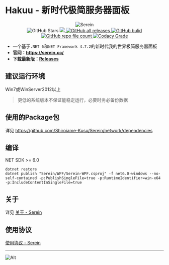 # Hakuu - 新时代极简服务器面板

<p align="center">
    <img alt="Serein" src="https://socialify.git.ci/Zaitonn/Serein/image?description=1&descriptionEditable=%E6%9E%81%E7%AE%80%E4%BD%86%E5%A4%9A%E5%8A%9F%E8%83%BD%E7%9A%84%E6%9C%8D%E5%8A%A1%E5%99%A8%E9%9D%A2%E6%9D%BF%E8%BD%AF%E4%BB%B6&font=KoHo&logo=https%3A%2F%2Fserein.cc%2Fimg%2FSerein.png&name=1&owner=1&pattern=Circuit%20Board#light">
    <br>
    <img alt="GitHub Stars" src="https://img.shields.io/github/stars/Shiroiame-Kusu/Serein?color=blue">
    <a href="https://github.com/Shiroiame-Kusu/Serein/releases/latest">
        <img src="https://img.shields.io/github/v/release/Shiroiame-Kusu/Serein?color=blue">
    </a>
    <a href="https://github.com/Shiroiame-Kusu/Serein/releases/latest">
        <img alt="GitHub all releases" src="https://img.shields.io/github/downloads/Shiroiame-Kusu/Serein/total?color=blue">
    </a>
    <a href="https://github.com/Shiroiame-Kusu/Serein/actions/workflows/Build.yml">
    <img alt="GitHub bulid" src="https://img.shields.io/github/actions/workflow/status/Shiroiame-Kusu/Serein/Build.yml?branch=main&color=blue">
    </a>
    <a href="https://github.com/Shiroiame-Kusu/Serein">
        <img alt="GitHub repo file count" src="https://img.shields.io/github/languages/code-size/Shiroiame-Kusu/Serein">
    </a>
    <a href="https://app.codacy.com/gh/Shiroiame-Kusu/Serein/">
        <img alt="Codacy Grade" src="https://img.shields.io/codacy/grade/982069cd172d4ef4a40aa4bce4977542?color=blue&logo=Codacy">
    </a>
</p>

- 一个基于`.NET 6`和`NET Framework 4.7.2`的新时代我的世界极简服务器面板
- **官网：<https://serein.cc/>**
- **下载最新版：[Releases](https://github.com/Shiroiame-Kusu/Serein/releases/latest)**

## 建议运行环境

Win7或WinServer2012以上

> 更低的系统版本不保证能稳定运行，必要时务必备份数据

## 使用的Package包

详见 <https://github.com/Shiroiame-Kusu/Serein/network/dependencies>

## 编译

NET SDK >= 6.0

```
dotnet restore
dotnet publish "Serein/WPF/Serein-WPF.csproj" -f net6.0-windows --no-self-contained -p:PublishSingleFile=true -p:RuntimeIdentifier=win-x64 -p:IncludeContentInSingleFile=true
```

## 关于

详见 [关于 - Serein](https://serein.cc/docs/more/about)

## 使用协议

[使用协议 - Serein](https://serein.cc/docs/more/agreement)

---

![Alt](https://repobeats.axiom.co/api/embed/7a3460be03dc55945411aa4d390d740de9a146fe.svg "Repobeats analytics image")
